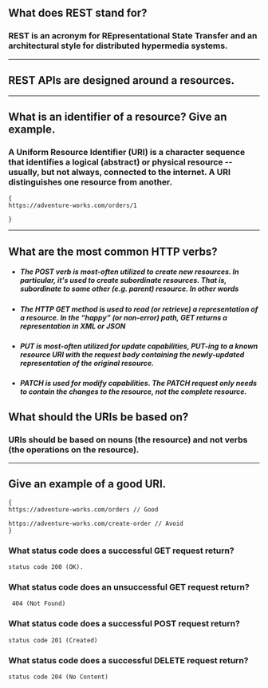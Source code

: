 ## What does REST stand for?

### REST is an acronym for REpresentational State Transfer and an architectural style for distributed hypermedia systems. 
--- 
## REST APIs are designed around a **resources**.

---
## What is an identifier of a resource? Give an example.

### A Uniform Resource Identifier (URI) is a character sequence that identifies a logical (abstract) or physical resource -- usually, but not always, connected to the internet. A URI distinguishes one resource from another.

```
{
https://adventure-works.com/orders/1

}
```
---
## What are the most common HTTP verbs?

- ##### The POST verb is most-often utilized to **create** new resources. In particular, it's used to create subordinate resources. That is, subordinate to some other (e.g. parent) resource. In other words

- ##### The HTTP GET method is used to **read** (or retrieve) a representation of a resource. In the “happy” (or non-error) path, GET returns a representation in XML or JSON 

- ##### PUT is most-often utilized for **update** capabilities, PUT-ing to a known resource URI with the request body containing the newly-updated representation of the original resource.

- ##### PATCH is used for **modify** capabilities. The PATCH request only needs to contain the changes to the resource, not the complete resource.

## What should the URIs be based on?
### URIs should be based on nouns (the resource) and not verbs (the operations on the resource).

---
## Give an example of a good URI.

```
{
https://adventure-works.com/orders // Good

https://adventure-works.com/create-order // Avoid
}
```



### What status code does a successful GET request return?
`status code 200 (OK).`
### What status code does an unsuccessful GET request return?
` 404 (Not Found)`
### What status code does a successful POST request return?
`status code 201 (Created)`
### What status code does a successful DELETE request return?
`status code 204 (No Content)`
